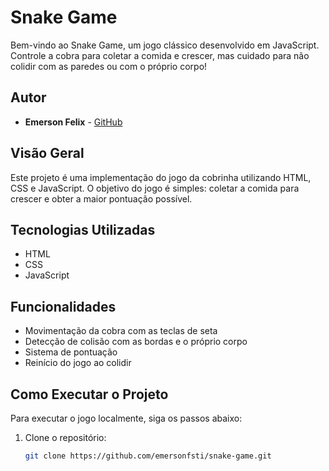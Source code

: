 # Snake Game

Bem-vindo ao Snake Game, um jogo clássico desenvolvido em JavaScript. Controle a cobra para coletar a comida e crescer, mas cuidado para não colidir com as paredes ou com o próprio corpo!

## Autor

- **Emerson Felix** - [GitHub](https://github.com/emersonfsti)

## Visão Geral

Este projeto é uma implementação do jogo da cobrinha utilizando HTML, CSS e JavaScript. O objetivo do jogo é simples: coletar a comida para crescer e obter a maior pontuação possível.

## Tecnologias Utilizadas

- HTML
- CSS
- JavaScript

## Funcionalidades

- Movimentação da cobra com as teclas de seta
- Detecção de colisão com as bordas e o próprio corpo
- Sistema de pontuação
- Reinício do jogo ao colidir

## Como Executar o Projeto

Para executar o jogo localmente, siga os passos abaixo:

1. Clone o repositório:
   ```bash
   git clone https://github.com/emersonfsti/snake-game.git
   ```
